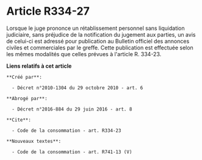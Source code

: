 # Article R334-27

Lorsque le juge prononce un rétablissement personnel sans liquidation judiciaire, sans préjudice de la notification du
jugement aux parties, un avis de celui-ci est adressé pour publication au Bulletin officiel des annonces civiles et
commerciales par le greffe. Cette publication est effectuée selon les mêmes modalités que celles prévues à l'article R.
334-23.

**Liens relatifs à cet article**

	**Créé par**:

	  - Décret n°2010-1304 du 29 octobre 2010 - art. 6

	**Abrogé par**:

	  - Décret n°2016-884 du 29 juin 2016 - art. 8

	**Cite**:

	  - Code de la consommation - art. R334-23

	**Nouveaux textes**:

	  - Code de la consommation - art. R741-13 (V)
